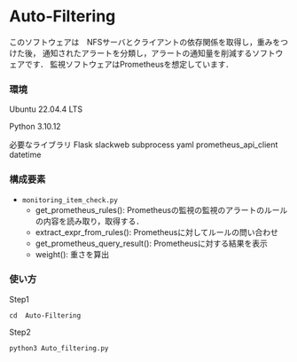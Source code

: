 # Auto-Filtering
このソフトウェアは　NFSサーバとクライアントの依存関係を取得し，重みをつけた後，
通知されたアラートを分類し，アラートの通知量を削減するソフトウェアです．
監視ソフトウェアはPrometheusを想定しています．

### 環境
Ubuntu 22.04.4 LTS

Python 3.10.12

必要なライブラリ
Flask
slackweb
subprocess
yaml
prometheus_api_client
datetime


### 構成要素

- ```monitoring_item_check.py```
  - get_prometheus_rules(): Prometheusの監視の監視のアラートのルールの内容を読み取り，取得する．
  - extract_expr_from_rules(): Prometheusに対してルールの問い合わせ
  - get_prometheus_query_result(): Prometheusに対する結果を表示
  - weight(): 重さを算出






### 使い方
Step1
```
cd  Auto-Filtering
```

Step2
```
python3 Auto_filtering.py 
```



